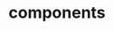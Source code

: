 <!-- Space: Projects -->
<!-- Parent: ZshKubectl -->
<!-- Title: Components ZshKubectl -->

<!-- Label: ZshKubectl -->
<!-- Label: Project -->
<!-- Label: Components -->
<!-- Include: disclaimer.md -->
<!-- Include: ac:toc -->

# components

